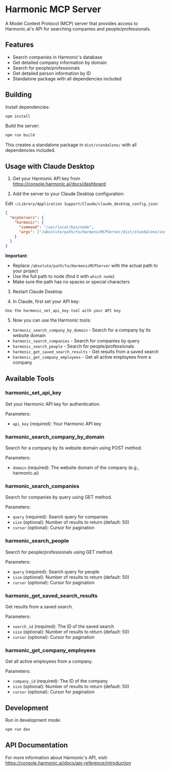 # Harmonic MCP Server

A Model Context Protocol (MCP) server that provides access to Harmonic.ai's API for searching companies and people/professionals.

## Features

- Search companies in Harmonic's database
- Get detailed company information by domain
- Search for people/professionals
- Get detailed person information by ID
- Standalone package with all dependencies included

## Building

Install dependencies:
```bash
npm install
```

Build the server:
```bash
npm run build
```

This creates a standalone package in `dist/standalone/` with all dependencies included.

## Usage with Claude Desktop

1. Get your Harmonic API key from https://console.harmonic.ai/docs/dashboard

2. Add the server to your Claude Desktop configuration:

Edit `~/Library/Application Support/Claude/claude_desktop_config.json`:

```json
{
  "mcpServers": {
    "harmonic": {
      "command": "/usr/local/bin/node",
      "args": ["/absolute/path/to/HarmonicMCPServer/dist/standalone/index.js"]
    }
  }
}
```

**Important**: 
- Replace `/absolute/path/to/HarmonicMCPServer` with the actual path to your project
- Use the full path to node (find it with `which node`)
- Make sure the path has no spaces or special characters

3. Restart Claude Desktop

4. In Claude, first set your API key:
```
Use the harmonic_set_api_key tool with your API key
```

5. Now you can use the Harmonic tools:
- `harmonic_search_company_by_domain` - Search for a company by its website domain
- `harmonic_search_companies` - Search for companies by query
- `harmonic_search_people` - Search for people/professionals
- `harmonic_get_saved_search_results` - Get results from a saved search
- `harmonic_get_company_employees` - Get all active employees from a company

## Available Tools

### harmonic_set_api_key
Set your Harmonic API key for authentication.

Parameters:
- `api_key` (required): Your Harmonic API key

### harmonic_search_company_by_domain
Search for a company by its website domain using POST method.

Parameters:
- `domain` (required): The website domain of the company (e.g., harmonic.ai)

### harmonic_search_companies
Search for companies by query using GET method.

Parameters:
- `query` (required): Search query for companies
- `size` (optional): Number of results to return (default: 50)
- `cursor` (optional): Cursor for pagination

### harmonic_search_people
Search for people/professionals using GET method.

Parameters:
- `query` (required): Search query for people
- `size` (optional): Number of results to return (default: 50)
- `cursor` (optional): Cursor for pagination

### harmonic_get_saved_search_results
Get results from a saved search.

Parameters:
- `search_id` (required): The ID of the saved search
- `size` (optional): Number of results to return (default: 50)
- `cursor` (optional): Cursor for pagination

### harmonic_get_company_employees
Get all active employees from a company.

Parameters:
- `company_id` (required): The ID of the company
- `size` (optional): Number of results to return (default: 50)
- `cursor` (optional): Cursor for pagination

## Development

Run in development mode:
```bash
npm run dev
```

## API Documentation

For more information about Harmonic's API, visit:
https://console.harmonic.ai/docs/api-reference/introduction